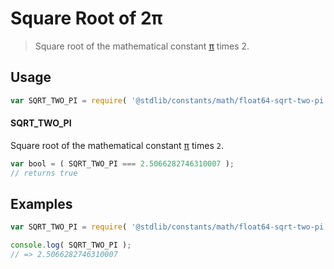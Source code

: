 <!--

@license Apache-2.0

Copyright (c) 2018 The Stdlib Authors.

Licensed under the Apache License, Version 2.0 (the "License");
you may not use this file except in compliance with the License.
You may obtain a copy of the License at

   http://www.apache.org/licenses/LICENSE-2.0

Unless required by applicable law or agreed to in writing, software
distributed under the License is distributed on an "AS IS" BASIS,
WITHOUT WARRANTIES OR CONDITIONS OF ANY KIND, either express or implied.
See the License for the specific language governing permissions and
limitations under the License.

-->

# Square Root of 2π

> Square root of the mathematical constant [π][@stdlib/constants/math/float64-pi] times 2.

<section class="usage">

## Usage

```javascript
var SQRT_TWO_PI = require( '@stdlib/constants/math/float64-sqrt-two-pi' );
```

#### SQRT_TWO_PI

Square root of the mathematical constant [π][@stdlib/constants/math/float64-pi] times `2`.

```javascript
var bool = ( SQRT_TWO_PI === 2.5066282746310007 );
// returns true
```

</section>

<!-- /.usage -->

<section class="examples">

## Examples

<!-- TODO: better example -->

<!-- eslint no-undef: "error" -->

```javascript
var SQRT_TWO_PI = require( '@stdlib/constants/math/float64-sqrt-two-pi' );

console.log( SQRT_TWO_PI );
// => 2.5066282746310007
```

</section>

<!-- /.examples -->

<section class="links">

[@stdlib/constants/math/float64-pi]: https://github.com/stdlib-js/stdlib/tree/develop/lib/node_modules/%40stdlib/constants/math/float64-pi

</section>

<!-- /.links -->
